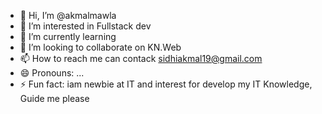 - 👋 Hi, I’m @akmalmawla
- 👀 I’m interested in Fullstack dev
- 🌱 I’m currently learning 
- 💞️ I’m looking to collaborate on KN.Web
- 📫 How to reach me can contack sidhiakmal19@gmail.com
- 😄 Pronouns: ...
- ⚡ Fun fact: iam newbie at IT and interest for develop my IT Knowledge, Guide me please

<!---
akmalmawla/akmalmawla is a ✨ special ✨ repository because its `README.md` (this file) appears on your GitHub profile.
You can click the Preview link to take a look at your changes.
--->
